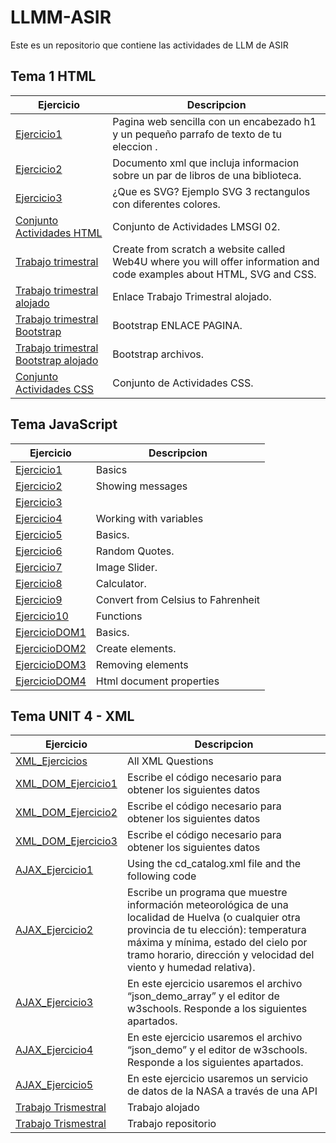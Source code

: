 # LLMM-ASIR
Este es un repositorio que contiene las actividades de LLM de ASIR

## Tema 1 HTML

Ejercicio | Descripcion
----------|------------
[Ejercicio1](/Tema1/pagina.html) |Pagina web sencilla con un encabezado h1 y un pequeño parrafo de texto de tu eleccion .
[Ejercicio2](/Tema1/biblioteca.xml) |Documento xml que incluja informacion sobre un par de libros de una biblioteca.
[Ejercicio3](/Tema1/rectangulos.svg) |¿Que es SVG? Ejemplo SVG 3 rectangulos con diferentes colores.
[Conjunto Actividades HTML](/Tema1/LMSGI_02_Actividades/README.md) | Conjunto de Actividades LMSGI 02.
[Trabajo trimestral](https://github.com/MarioCF05/TrabajoTrimestral) |Create from scratch a website called Web4U where you will offer information and code examples about HTML, SVG and CSS.
[Trabajo trimestral alojado](https://mariocf05.github.io/TrabajoTrimestral/) | Enlace Trabajo Trimestral alojado.
[Trabajo trimestral Bootstrap](https://mariocf05.github.io/Bootstrap/) | Bootstrap ENLACE PAGINA.
[Trabajo trimestral Bootstrap alojado](https://github.com/MarioCF05/Bootstrap) | Bootstrap archivos.
[Conjunto Actividades CSS](/Tema1/LMSGI_02_Actividades_CSS/README.md) | Conjunto de Actividades CSS.

## Tema JavaScript

Ejercicio | Descripcion
----------|------------
[Ejercicio1](/temajava/Ejer_1) | Basics
[Ejercicio2](/temajava/Ejer_2) | Showing messages
[Ejercicio3](/temajava/Ejer_3) | 
[Ejercicio4](/temajava/Ejer_4) | Working with variables
[Ejercicio5](/temajava/Ejer_5) | Basics.
[Ejercicio6](/temajava/Ejer_6) | Random Quotes.
[Ejercicio7](/temajava/Ejer_7) | Image Slider.
[Ejercicio8](/temajava/Ejer_8) | Calculator.
[Ejercicio9](/temajava/Ejer_9) | Convert from Celsius to Fahrenheit
[Ejercicio10](/temajava/Ejer_10) | Functions
[EjercicioDOM1](/temajava/DOM/Ejer_1) | Basics.
[EjercicioDOM2](/temajava/DOM/Ejer_2) | Create elements.
[EjercicioDOM3](/temajava/DOM/Ejer_3) | Removing elements
[EjercicioDOM4](/temajava/DOM/Ejer_4) | Html document properties

## Tema UNIT 4 - XML

Ejercicio | Descripcion
----------|------------
[XML_Ejercicios](/TemaXML/README.md) | All XML Questions
[XML_DOM_Ejercicio1]() | Escribe el código necesario para obtener los siguientes datos
[XML_DOM_Ejercicio2]() | Escribe el código necesario para obtener los siguientes datos
[XML_DOM_Ejercicio3]() | Escribe el código necesario para obtener los siguientes datos
[AJAX_Ejercicio1]() | Using the cd_catalog.xml file and the following code
[AJAX_Ejercicio2]() | Escribe un programa que muestre información meteorológica de una localidad de Huelva (o cualquier otra provincia de tu elección): temperatura máxima y mínima, estado del cielo por tramo horario, dirección y velocidad del viento y humedad relativa).
[AJAX_Ejercicio3]() | En este ejercicio usaremos el archivo “json_demo_array” y el editor de w3schools. Responde a los siguientes apartados.
[AJAX_Ejercicio4]() | En este ejercicio usaremos el archivo “json_demo” y el editor de w3schools. Responde a los siguientes apartados.
[AJAX_Ejercicio5]() | En este ejercicio usaremos un servicio de datos de la NASA a través de una API
[Trabajo Trismestral](https://mariocf05.github.io/Trabajo-3-Trimestre/) | Trabajo alojado
[Trabajo Trismestral](https://github.com/MarioCF05/Trabajo-3-Trimestre) | Trabajo repositorio
